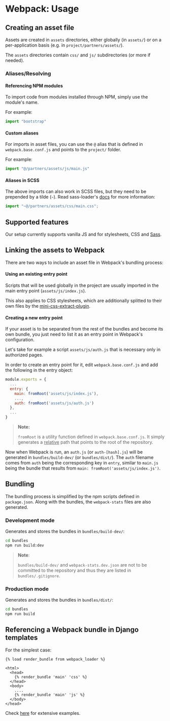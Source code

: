 # Webpack: Usage

## Creating an asset file

Assets are created in `assets` directories, either globally (in `assets/`) or on a per-application basis (e.g. in `project/partners/assets/`).

The `assets` directories contain `css/` and `js/` subdirectories (or more if needed).

### Aliases/Resolving

#### Referencing NPM modules
To import code from modules installed through NPM, simply use the module's name.

For example:
```javascript
import "bootstrap"
```

#### Custom aliases
For imports in asset files, you can use the `@` alias that is defined in `webpack.base.conf.js` and points to the `project/` folder.

For example:
```javascript
import "@/partners/assets/js/main.js"
```

#### Aliases in SCSS
The above imports can also work in SCSS files, but they need to be prepended by a tilde (`~`). Read sass-loader's [docs](https://github.com/webpack-contrib/sass-loader#imports) for more information:

```javascript
import "~@/partners/assets/css/main.css";
```

## Supported features

Our setup currently supports vanilla JS and for stylesheets, CSS and [Sass](https://sass-lang.com/guide).

## Linking the assets to Webpack

There are two ways to include an asset file in Webpack's bundling process:

#### Using an existing entry point

Scripts that will be used globally in the project are usually imported in the main entry point (`assets/js/index.js`).

This also applies to CSS stylesheets, which are additionally splitted to their own files by the [mini-css-extract-plugin](https://github.com/webpack-contrib/mini-css-extract-plugin).

#### Creating a new entry point

If your asset is to be separated from the rest of the bundles and become its own bundle, you just need to list it as an entry point in Webpack's configuration.

Let's take for example a script `assets/js/auth.js` that is necessary only in authorized pages.

In order to create an entry point for it, edit `webpack.base.conf.js` and add the following in the entry object:

```javascript
module.exports = {
  ...
  entry: {
    main: fromRoot('assets/js/index.js'),
    ...,
    auth: fromRoot('assets/js/auth.js')
  },
  ...
}
```

> **Note:**
> 
> `fromRoot` is a utility function defined in `webpack.base.conf.js`. It simply generates a <u>relative</u> path that points to the root of the repository.

Now when Webpack is run, an `auth.js` (or `auth-[hash].js`) will be generated in `bundles/build-dev/` (or `bundles/dist/`). The `auth` filename comes from `auth` being the corresponding key in `entry`, similar to `main.js` being the bundle that results from `main: fromRoot('assets/js/index.js')`.

## Bundling

The bundling process is simplified by the npm scripts defined in `package.json`. Along with the bundles, the `webpack-stats` files are also generated.

### Development mode

Generates and stores the bundles in `bundles/build-dev/`:

```bash
cd bundles
npm run build:dev
```

> **Note**:
>
> `bundles/build-dev/` and `webpack-stats.dev.json` are not to be committed to the repository and thus they are listed in `bundles/.gitignore`.

### Production mode

Generates and stores the bundles in `bundles/dist/`:

```bash
cd bundles
npm run build
```

## Referencing a Webpack bundle in Django templates

For the simplest case:

```HTML+Django
{% load render_bundle from webpack_loader %}

<html>
  <head>
    {% render_bundle 'main' 'css' %}
  </head>
  <body>
    ....
    {% render_bundle 'main' 'js' %}
  </body>
</head>
```

Check [here](https://github.com/owais/django-webpack-loader#templates) for extensive examples.